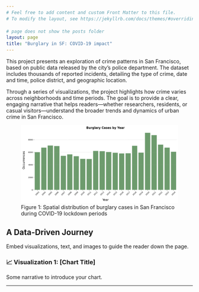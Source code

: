 ```yaml
---
# Feel free to add content and custom Front Matter to this file.
# To modify the layout, see https://jekyllrb.com/docs/themes/#overriding-theme-defaults

# page does not show the posts folder
layout: page
title: "Burglary in SF: COVID-19 impact"
---
```


This project presents an exploration of crime patterns in San Francisco, based on public data released by the city’s police department. The dataset includes thousands of reported incidents, detailing the type of crime, date and time, police district, and geographic location.

Through a series of visualizations, the project highlights how crime varies across neighborhoods and time periods. The goal is to provide a clear, engaging narrative that helps readers—whether researchers, residents, or casual visitors—understand the broader trends and dynamics of urban crime in San Francisco.

<figure class="figure-wrapper">
  <img src="/assets/images/output.png" alt="Crime pattern visualization">
  <figcaption class="figure-caption">Figure 1: Spatial distribution of burglary cases in San Francisco during COVID-19 lockdown periods</figcaption>
</figure>

## A Data-Driven Journey

Embed visualizations, text, and images to guide the reader down the page.

### 📈 Visualization 1: [Chart Title]
Some narrative to introduce your chart.


---